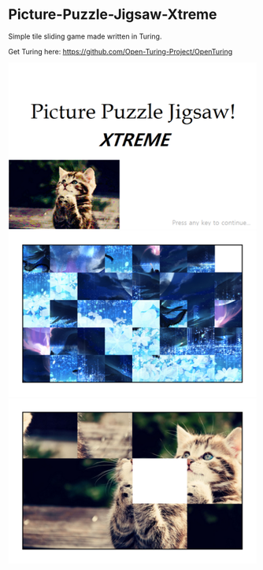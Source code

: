 # Picture-Puzzle-Jigsaw-Xtreme
Simple tile sliding game made written in Turing. 

Get Turing here: https://github.com/Open-Turing-Project/OpenTuring

![Alt text](./screenshots/screen1.png?raw=true)
![Alt text](./screenshots/screen3.png?raw=true)
![Alt text](./screenshots/screen2.png?raw=true)
